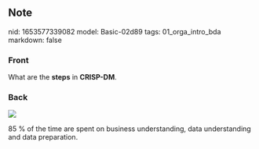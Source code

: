 ## Note
nid: 1653577339082
model: Basic-02d89
tags: 01_orga_intro_bda
markdown: false

### Front
What are the <b>steps</b> in <b>CRISP-DM</b>.

### Back
<img src="paste-b914b06f8f78a816bc2565dbecbd4173ea93e27e.jpg">

85 % of the time are spent on business understanding, data understanding and data preparation.
